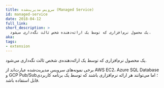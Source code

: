 ```yaml
---
title: سرویس مدیریت‌شده (Managed Service)
id: managed-service
date: 2018-04-12
full_link: 
short_description: >
  یک محصول نرم‌افزاری که توسط یک ارائه‌دهنده شخص ثالث نگه‌داری می‌شود.
aka: 
tags:
- extension
---
```

 یک محصول نرم‌افزاری که توسط یک ارائه‌دهنده‌ی شخص ثالث نگه‌داری می‌شود.

<!--more--> 

برخی نمونه‌های سرویس مدیریت‌شده عبارت‌اند از AWS EC2، Azure SQL Database و GCP Pub/Sub؛
اما می‌توانند هر ارائه نرم‌افزاری باشند که توسط یک برنامه کاربردی قابل استفاده باشد.